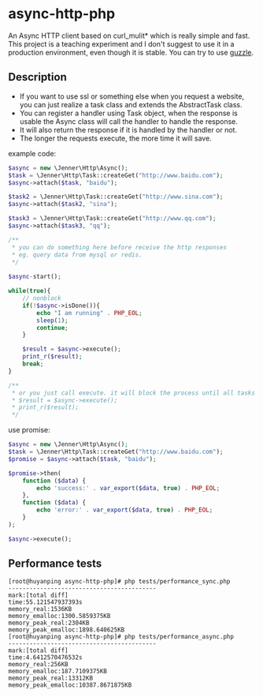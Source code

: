 # async-http-php
An Async HTTP client based on curl_mulit* which is really simple and fast.  
This project is a teaching experiment and I don't suggest to use it in a production environment, even though it is stable.
You can try to use [guzzle](http://docs.guzzlephp.org/en/latest/quickstart.html#async-requests).

Description
-----------------
- If you want to use ssl or something else when you request a website, you can just realize a task class and extends the AbstractTask class.
- You can register a handler using Task object, when the response is usable the Async class will call the handler to handle the response.
- It will also return the response if it is handled by the handler or not.
- The longer the requests execute, the more time it will save.

example code:
```php
$async = new \Jenner\Http\Async();
$task = \Jenner\Http\Task::createGet("http://www.baidu.com");
$async->attach($task, "baidu");

$task2 = \Jenner\Http\Task::createGet("http://www.sina.com");
$async->attach($task2, "sina");

$task3 = \Jenner\Http\Task::createGet("http://www.qq.com");
$async->attach($task3, "qq");

/**
 * you can do something here before receive the http responses
 * eg. query data from mysql or redis.
 */
 
$async-start();

while(true){
    // nonblock
    if(!$async->isDone()){
        echo "I am running" . PHP_EOL;
        sleep(1);
        continue;
    }

    $result = $async->execute();
    print_r($result);
    break;
}

/**
 * or you just call execute. it will block the process until all tasks are done.
 * $result = $async->execute();
 * print_r($result);
 */
```
use promise:  
```php
$async = new \Jenner\Http\Async();
$task = \Jenner\Http\Task::createGet("http://www.baidu.com");
$promise = $async->attach($task, "baidu");

$promise->then(
    function ($data) {
        echo 'success:' . var_export($data, true) . PHP_EOL;
    },
    function ($data) {
        echo 'error:' . var_export($data, true) . PHP_EOL;
    }
);

$async->execute();
```

Performance tests
---------------------
```shell
[root@huyanping async-http-php]# php tests/performance_sync.php  
------------------------------------------
mark:[total diff]
time:55.121547937393s
memory_real:1536KB
memory_emalloc:1300.5859375KB
memory_peak_real:2304KB
memory_peak_emalloc:1898.640625KB
[root@huyanping async-http-php]# php tests/performance_async.php 
------------------------------------------
mark:[total diff]
time:4.6412570476532s
memory_real:256KB
memory_emalloc:187.7109375KB
memory_peak_real:13312KB
memory_peak_emalloc:10387.8671875KB
```

